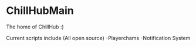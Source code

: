 # ChillHubMain
The home of ChillHub :)

Current scripts include (All open source)
-Playerchams
-Notification System
